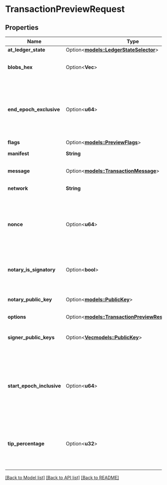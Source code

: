 # TransactionPreviewRequest

## Properties

Name | Type | Description | Notes
------------ | ------------- | ------------- | -------------
**at_ledger_state** | Option<[**models::LedgerStateSelector**](LedgerStateSelector.md)> |  | [optional]
**blobs_hex** | Option<**Vec<String>**> | An array of hex-encoded blob data, if referenced by the manifest. | [optional]
**end_epoch_exclusive** | Option<**u64**> | An integer between `0` and `10^10`, marking the epoch at which the transaction is no longer valid. If not provided, a maximum epoch (relative to the `start_epoch_inclusive`) will be used.  | [optional]
**flags** | Option<[**models::PreviewFlags**](PreviewFlags.md)> |  | [optional]
**manifest** | **String** | A text representation of a transaction manifest. | 
**message** | Option<[**models::TransactionMessage**](TransactionMessage.md)> | An optional transaction message. Only affects the costing. | [optional]
**network** | **String** | The logical name of the network | 
**nonce** | Option<**u64**> | An integer between `0` and `2^32 - 1`, chosen to allow a unique intent to be created (to enable submitting an otherwise identical/duplicate intent). If not provided, this defaults to 0.  | [optional]
**notary_is_signatory** | Option<**bool**> | Whether the notary should be used as a signer (optional). If not provided, this defaults to false.  | [optional]
**notary_public_key** | Option<[**models::PublicKey**](PublicKey.md)> | The notary public key to use. If not provided, this defaults to a fixed public key.  | [optional]
**options** | Option<[**models::TransactionPreviewResponseOptions**](TransactionPreviewResponseOptions.md)> |  | [optional]
**signer_public_keys** | Option<[**Vec<models::PublicKey>**](PublicKey.md)> | A list of public keys to be used as transaction signers. If not provided, this defaults to an empty array.  | [optional]
**start_epoch_inclusive** | Option<**u64**> | An integer between `0` and `10^10`, marking the epoch at which the transaction starts being valid. If not provided, the current epoch will be used (taking into account the `at_ledger_state`, if specified).  | [optional]
**tip_percentage** | Option<**u32**> | An integer between `0` and `65535`, giving the validator tip as a percentage amount. A value of `1` corresponds to a 1% fee. If not provided, this defaults to 0.  | [optional]

[[Back to Model list]](../README.md#documentation-for-models) [[Back to API list]](../README.md#documentation-for-api-endpoints) [[Back to README]](../README.md)



